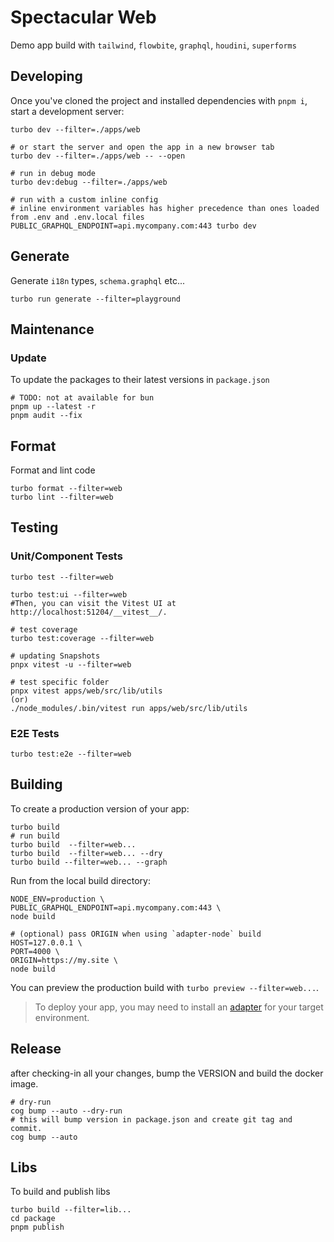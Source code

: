 # Spectacular Web

Demo app build with `tailwind`, `flowbite`, `graphql`, `houdini`, `superforms`

## Developing

Once you've cloned the project and installed dependencies with `pnpm i`, start a development server:

```shell
turbo dev --filter=./apps/web

# or start the server and open the app in a new browser tab
turbo dev --filter=./apps/web -- --open

# run in debug mode
turbo dev:debug --filter=./apps/web

# run with a custom inline config
# inline environment variables has higher precedence than ones loaded from .env and .env.local files
PUBLIC_GRAPHQL_ENDPOINT=api.mycompany.com:443 turbo dev
```

## Generate

Generate `i18n` types, `schema.graphql` etc...

```shell
turbo run generate --filter=playground
```

## Maintenance

### Update

To update the packages to their latest versions in `package.json`

```shell
# TODO: not at available for bun
pnpm up --latest -r
pnpm audit --fix
```

## Format

Format and lint code

```shell
turbo format --filter=web
turbo lint --filter=web
```

## Testing

### Unit/Component Tests

```shell
turbo test --filter=web

turbo test:ui --filter=web
#Then, you can visit the Vitest UI at http://localhost:51204/__vitest__/.

# test coverage
turbo test:coverage --filter=web

# updating Snapshots
pnpx vitest -u --filter=web

# test specific folder
pnpx vitest apps/web/src/lib/utils
(or)
./node_modules/.bin/vitest run apps/web/src/lib/utils
```

### E2E Tests

```shell
turbo test:e2e --filter=web
```

## Building

To create a production version of your app:

```shell
turbo build
# run build
turbo build  --filter=web...
turbo build  --filter=web... --dry
turbo build --filter=web... --graph
```

Run from the local build directory:

```shell
NODE_ENV=production \
PUBLIC_GRAPHQL_ENDPOINT=api.mycompany.com:443 \
node build

# (optional) pass ORIGIN when using `adapter-node` build
HOST=127.0.0.1 \
PORT=4000 \
ORIGIN=https://my.site \
node build
```

You can preview the production build with `turbo preview --filter=web...`.

> To deploy your app, you may need to install an [adapter](https://kit.svelte.dev/docs/adapters) for your target
> environment.

## Release

after checking-in all your changes, bump the VERSION and build the docker image.

```shell
# dry-run
cog bump --auto --dry-run
# this will bump version in package.json and create git tag and commit.
cog bump --auto
```

## Libs

To build and publish libs

```shell
turbo build --filter=lib...
cd package
pnpm publish
```
